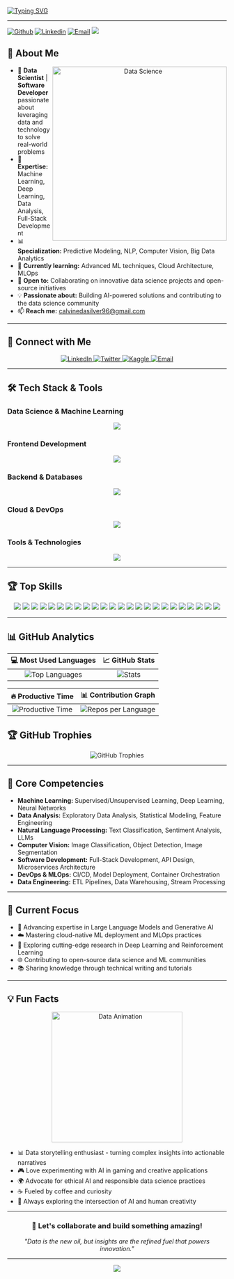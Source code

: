 [![Typing SVG](https://readme-typing-svg.demolab.com?font=Fira+Code&weight=600&size=24&duration=3000&pause=840&color=00D9FF&background=0D1117FF&vCenter=true&width=1000&height=83&lines=Hello%2C+I'm+[Calvine+Dasilver+Dev];Data+Scientist+%26+Software+Developer;Transforming+Data+into+Actionable+Insights;Building+Scalable+Solutions+with+Code)](https://git.io/typing-svg)

----------------------------------------------------------------------------------------------------------------------------

[![Github](https://img.shields.io/badge/-Github-000?style=flat&logo=Github&logoColor=white)](https://github.com/Cdasilver29)
[![Linkedin](https://img.shields.io/badge/-LinkedIn-blue?style=flat&logo=Linkedin&logoColor=white)](https://www.linkedin.com/in/calvine-dasilver-047849188/)
[![Email](https://img.shields.io/badge/-Email-D14836?style=flat&logo=Gmail&logoColor=white)](calvinedasilver96@gmail.com)
[![](https://visitcount.itsvg.in/api?id=Cdasilver29&label=Profile%20Views&color=6&icon=0&pretty=false)](https://visitcount.itsvg.in)

## 💫 About Me

<div align="center">
  <img align="right" alt="Data Science" width="400" src="https://media.giphy.com/media/L1R1tvI9svkIWwpVYr/giphy.gif">
</div>

- 🔬 **Data Scientist** | **Software Developer** passionate about leveraging data and technology to solve real-world problems
- 💼 **Expertise:** Machine Learning, Deep Learning, Data Analysis, Full-Stack Development
- 📊 **Specialization:** Predictive Modeling, NLP, Computer Vision, Big Data Analytics
- 🌱 **Currently learning:** Advanced ML techniques, Cloud Architecture, MLOps
- 🤝 **Open to:** Collaborating on innovative data science projects and open-source initiatives
- 💡 **Passionate about:** Building AI-powered solutions and contributing to the data science community
- 📫 **Reach me:** calvinedasilver96@gmail.com

---

## 🔗 Connect with Me

<div align="center">
  <a href="https://linkedin.com/in/your-profile" target="_blank">
    <img src="https://img.shields.io/badge/LinkedIn-0077B5?style=for-the-badge&logo=linkedin&logoColor=white" alt="LinkedIn" />
  </a>
  <a href="https://twitter.com/your-handle" target="_blank">
    <img src="https://img.shields.io/badge/Twitter-1DA1F2?style=for-the-badge&logo=twitter&logoColor=white" alt="Twitter" />
  </a>
  <a href="https://kaggle.com/your-profile" target="_blank">
    <img src="https://img.shields.io/badge/Kaggle-20BEFF?style=for-the-badge&logo=kaggle&logoColor=white" alt="Kaggle" />
  </a>
  <a href="mailto:your.email@example.com" target="_blank">
    <img src="https://img.shields.io/badge/Email-D14836?style=for-the-badge&logo=gmail&logoColor=white" alt="Email" />
  </a>
</div>

---

## 🛠️ Tech Stack & Tools

### Data Science & Machine Learning
<div align="center">
  <img src="https://skillicons.dev/icons?i=python,tensorflow,pytorch,sklearn" />
</div>

### Frontend Development
<div align="center">
  <img src="https://skillicons.dev/icons?i=react,nextjs,typescript,javascript,html,css,sass,tailwind,materialui" />
</div>

### Backend & Databases
<div align="center">
  <img src="https://skillicons.dev/icons?i=nodejs,express,django,flask,fastapi,postgresql,mongodb,mysql,firebase,redis" />
</div>

### Cloud & DevOps
<div align="center">
  <img src="https://skillicons.dev/icons?i=aws,gcp,azure,docker,kubernetes,linux" />
</div>

### Tools & Technologies
<div align="center">
  <img src="https://skillicons.dev/icons?i=git,github,vscode,figma,postman,jest,npm" />
</div>

---

## 🏆 Top Skills

<p align="center">
  <img src="https://img.shields.io/badge/Python-3670A0?style=for-the-badge&logo=python&logoColor=ffdd54"/>
  <img src="https://img.shields.io/badge/TensorFlow-FF6F00?style=for-the-badge&logo=tensorflow&logoColor=white"/>
  <img src="https://img.shields.io/badge/PyTorch-EE4C2C?style=for-the-badge&logo=pytorch&logoColor=white"/>
  <img src="https://img.shields.io/badge/Scikit--Learn-F7931E?style=for-the-badge&logo=scikit-learn&logoColor=white"/>
  <img src="https://img.shields.io/badge/Pandas-150458?style=for-the-badge&logo=pandas&logoColor=white"/>
  <img src="https://img.shields.io/badge/NumPy-013243?style=for-the-badge&logo=numpy&logoColor=white"/>
  <img src="https://img.shields.io/badge/JavaScript-F7DF1E?style=for-the-badge&logo=javascript&logoColor=black"/>
  <img src="https://img.shields.io/badge/TypeScript-007ACC?style=for-the-badge&logo=typescript&logoColor=white"/>
  <img src="https://img.shields.io/badge/React-61DAFB?style=for-the-badge&logo=react&logoColor=black"/>
  <img src="https://img.shields.io/badge/Next.js-000000?style=for-the-badge&logo=next.js&logoColor=white"/>
  <img src="https://img.shields.io/badge/Node.js-339933?style=for-the-badge&logo=node.js&logoColor=white"/>
  <img src="https://img.shields.io/badge/Django-092E20?style=for-the-badge&logo=django&logoColor=white"/>
  <img src="https://img.shields.io/badge/Flask-000000?style=for-the-badge&logo=flask&logoColor=white"/>
  <img src="https://img.shields.io/badge/FastAPI-009688?style=for-the-badge&logo=fastapi&logoColor=white"/>
  <img src="https://img.shields.io/badge/PostgreSQL-336791?style=for-the-badge&logo=postgresql&logoColor=white"/>
  <img src="https://img.shields.io/badge/MongoDB-47A248?style=for-the-badge&logo=mongodb&logoColor=white"/>
  <img src="https://img.shields.io/badge/MySQL-4479A1?style=for-the-badge&logo=mysql&logoColor=white"/>
  <img src="https://img.shields.io/badge/Firebase-FFCA28?style=for-the-badge&logo=firebase&logoColor=black"/>
  <img src="https://img.shields.io/badge/AWS-232F3E?style=for-the-badge&logo=amazonaws&logoColor=white"/>
  <img src="https://img.shields.io/badge/GCP-4285F4?style=for-the-badge&logo=googlecloud&logoColor=white"/>
  <img src="https://img.shields.io/badge/Docker-2496ED?style=for-the-badge&logo=docker&logoColor=white"/>
  <img src="https://img.shields.io/badge/Kubernetes-326CE5?style=for-the-badge&logo=kubernetes&logoColor=white"/>
  <img src="https://img.shields.io/badge/Git-F05032?style=for-the-badge&logo=git&logoColor=white"/>
  <img src="https://img.shields.io/badge/Linux-FCC624?style=for-the-badge&logo=linux&logoColor=black"/>
</p>

---

## 📊 GitHub Analytics

<div align="center">

| 💻 Most Used Languages | 📈 GitHub Stats |
|:---:|:---:|
| <img src="https://github-readme-stats.vercel.app/api/top-langs/?username=Cdasilver29&layout=compact&theme=tokyonight&hide_border=true&langs_count=10" alt="Top Languages" /> | <img src="http://github-profile-summary-cards.vercel.app/api/cards/stats?username=Cdasilver29&theme=tokyonight" alt="Stats" /> |

| 🔥 Productive Time | 📊 Contribution Graph |
|:---:|:---:|
| <img src="http://github-profile-summary-cards.vercel.app/api/cards/productive-time?username=Cdasilver29&theme=tokyonight&utcOffset=3" alt="Productive Time" /> | <img src="http://github-profile-summary-cards.vercel.app/api/cards/repos-per-language?username=Cdasilver29&theme=tokyonight" alt="Repos per Language" /> |

</div>

## 🏆 GitHub Trophies

<div align="center">
  <img src="https://github-profile-trophy.vercel.app/?username=Cdasilver29&theme=tokyonight&no-frame=false&no-bg=true&margin-w=4&row=2&column=4" alt="GitHub Trophies" />
</div>


---

## 💼 Core Competencies

- **Machine Learning:** Supervised/Unsupervised Learning, Deep Learning, Neural Networks
- **Data Analysis:** Exploratory Data Analysis, Statistical Modeling, Feature Engineering
- **Natural Language Processing:** Text Classification, Sentiment Analysis, LLMs
- **Computer Vision:** Image Classification, Object Detection, Image Segmentation
- **Software Development:** Full-Stack Development, API Design, Microservices Architecture
- **DevOps & MLOps:** CI/CD, Model Deployment, Container Orchestration
- **Data Engineering:** ETL Pipelines, Data Warehousing, Stream Processing

---

## 🎯 Current Focus

- 🧠 Advancing expertise in Large Language Models and Generative AI
- ☁️ Mastering cloud-native ML deployment and MLOps practices
- 🔬 Exploring cutting-edge research in Deep Learning and Reinforcement Learning
- 🌐 Contributing to open-source data science and ML communities
- 📚 Sharing knowledge through technical writing and tutorials

---


## 💡 Fun Facts

<p align="center">
  <img src="https://media.giphy.com/media/QDjpIL6oNCVZ4qzGs7/giphy.gif" alt="Data Animation" width="300"/>
</p>

- 📊 Data storytelling enthusiast - turning complex insights into actionable narratives
- 🎮 Love experimenting with AI in gaming and creative applications
- 🌍 Advocate for ethical AI and responsible data science practices
- ☕ Fueled by coffee and curiosity
- 🤖 Always exploring the intersection of AI and human creativity

---

<div align="center">
  
### 💬 Let's collaborate and build something amazing!

*"Data is the new oil, but insights are the refined fuel that powers innovation."*


</div>

---

<p align="center">
  <img src="https://capsule-render.vercel.app/api?type=waving&color=gradient&height=100&section=footer"/>
</p>
